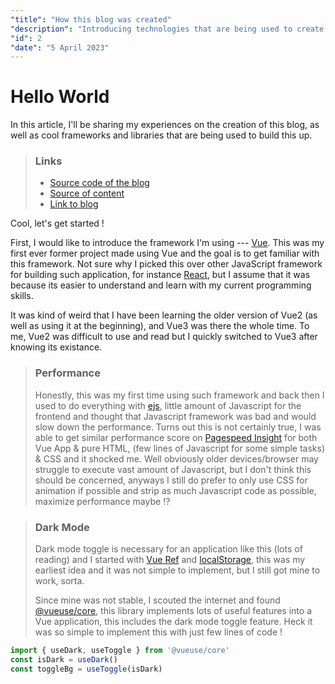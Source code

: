 ```yaml
---
"title": "How this blog was created"
"description": "Introducing technologies that are being used to create this blog & difficulties I faced during the process."
"id": 2
"date": "5 April 2023"
---
```

# Hello World

In this article, I'll be sharing my experiences on the creation of this blog, as well as cool frameworks and libraries that are being used to build this up.

> ### Links
> - [Source code of the blog](https://github.com/leecheeyong/blog)
> - [Source of content](https://github.com/frontendkey/frontendkey.github.io)
> - [Link to blog](https://blog.joelee.works)

Cool, let's get started ! 

First, I would like to introduce the framework I'm using --- [Vue](https://vuejs.org).
This was my first ever former project made using Vue and the goal is to get familiar with this framework.
Not sure why I picked this over other JavaScript framework for building such application, for instance [React](https://react.dev), but I assume that it was because its easier to understand and learn with my current programming skills.

It was kind of weird that I have been learning the older version of Vue2 (as well as using it at the beginning), and Vue3 was there the whole time. To me, Vue2 was difficult to use and read but I quickly switched to Vue3 after knowing its existance. 

> ### Performance 
> Honestly, this was my first time using such framework and back then I used to do everything with [ejs](https://npmjs.com/ejs), little amount of Javascript for the frontend and thought that Javascript framework was bad and would slow down the performance. Turns out this is not certainly true, I was able to get similar performance score on [Pagespeed Insight](https://pagespeed.web.dev) for both Vue App & pure HTML, (few lines of Javascript for some simple tasks) & CSS and it shocked me. Well obviously older devices/browser may struggle to execute vast amount of Javascript, but I don't think this should be concerned, anyways I still do prefer to only use CSS for animation if possible and strip as much Javascript code as possible, maximize performance maybe !?

> ### Dark Mode 
> Dark mode toggle is necessary for an application like this (lots of reading) and I started with [Vue Ref](https://vuejs.org/api/reactivity-core.html) and [localStorage](https://developer.mozilla.org/en-US/docs/Web/API/Window/localStorage), this was my earliest idea and it was not simple to implement, but I still got mine to work, sorta. 
>
> Since mine was not stable, I scouted the internet and found [@vueuse/core](https://npmjs.com/@vueuse/core), this library implements lots of useful features into a Vue application, this includes the dark mode toggle feature. Heck it was so simple to implement this with just few lines of code !
```js
import { useDark, useToggle } from '@vueuse/core'
const isDark = useDark()
const toggleBg = useToggle(isDark)
```
